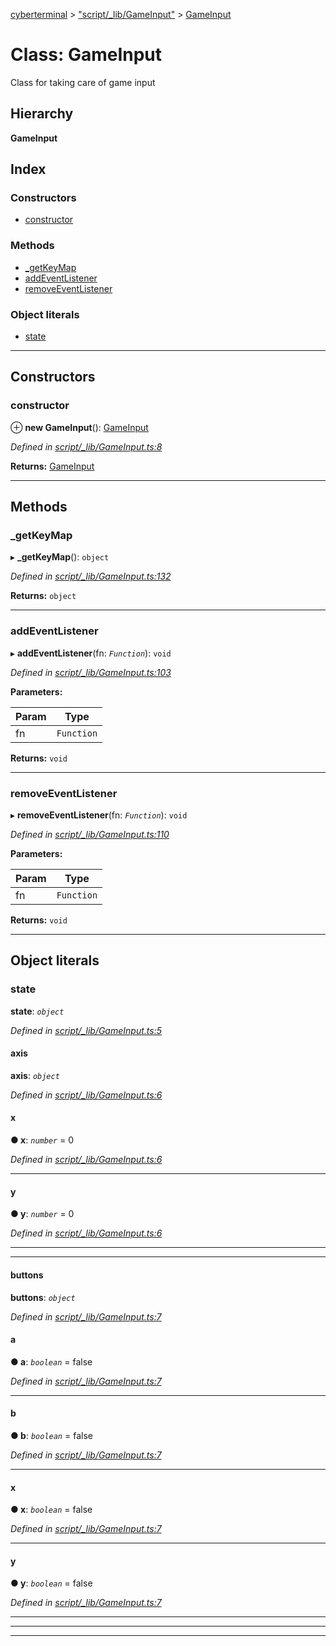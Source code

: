 [cyberterminal](../README.md) > ["script/_lib/GameInput"](../modules/_script__lib_gameinput_.md) > [GameInput](../classes/_script__lib_gameinput_.gameinput.md)

# Class: GameInput

Class for taking care of game input

## Hierarchy

**GameInput**

## Index

### Constructors

* [constructor](_script__lib_gameinput_.gameinput.md#constructor)

### Methods

* [_getKeyMap](_script__lib_gameinput_.gameinput.md#_getkeymap)
* [addEventListener](_script__lib_gameinput_.gameinput.md#addeventlistener)
* [removeEventListener](_script__lib_gameinput_.gameinput.md#removeeventlistener)

### Object literals

* [state](_script__lib_gameinput_.gameinput.md#state)

---

## Constructors

<a id="constructor"></a>

###  constructor

⊕ **new GameInput**(): [GameInput](_script__lib_gameinput_.gameinput.md)

*Defined in [script/_lib/GameInput.ts:8](https://github.com/FantasyInternet/cyberterminal/blob/HEAD/src/script/_lib/GameInput.ts#L8)*

**Returns:** [GameInput](_script__lib_gameinput_.gameinput.md)

___

## Methods

<a id="_getkeymap"></a>

###  _getKeyMap

▸ **_getKeyMap**(): `object`

*Defined in [script/_lib/GameInput.ts:132](https://github.com/FantasyInternet/cyberterminal/blob/HEAD/src/script/_lib/GameInput.ts#L132)*

**Returns:** `object`

___
<a id="addeventlistener"></a>

###  addEventListener

▸ **addEventListener**(fn: *`Function`*): `void`

*Defined in [script/_lib/GameInput.ts:103](https://github.com/FantasyInternet/cyberterminal/blob/HEAD/src/script/_lib/GameInput.ts#L103)*

**Parameters:**

| Param | Type |
| ------ | ------ |
| fn | `Function` | 

**Returns:** `void`

___
<a id="removeeventlistener"></a>

###  removeEventListener

▸ **removeEventListener**(fn: *`Function`*): `void`

*Defined in [script/_lib/GameInput.ts:110](https://github.com/FantasyInternet/cyberterminal/blob/HEAD/src/script/_lib/GameInput.ts#L110)*

**Parameters:**

| Param | Type |
| ------ | ------ |
| fn | `Function` | 

**Returns:** `void`

___

## Object literals

<a id="state"></a>

###  state

**state**: *`object`*

*Defined in [script/_lib/GameInput.ts:5](https://github.com/FantasyInternet/cyberterminal/blob/HEAD/src/script/_lib/GameInput.ts#L5)*

<a id="state.axis"></a>

####  axis

**axis**: *`object`*

*Defined in [script/_lib/GameInput.ts:6](https://github.com/FantasyInternet/cyberterminal/blob/HEAD/src/script/_lib/GameInput.ts#L6)*

<a id="state.axis.x"></a>

####  x

**● x**: *`number`* = 0

*Defined in [script/_lib/GameInput.ts:6](https://github.com/FantasyInternet/cyberterminal/blob/HEAD/src/script/_lib/GameInput.ts#L6)*

___
<a id="state.axis.y"></a>

####  y

**● y**: *`number`* = 0

*Defined in [script/_lib/GameInput.ts:6](https://github.com/FantasyInternet/cyberterminal/blob/HEAD/src/script/_lib/GameInput.ts#L6)*

___

___
<a id="state.buttons"></a>

####  buttons

**buttons**: *`object`*

*Defined in [script/_lib/GameInput.ts:7](https://github.com/FantasyInternet/cyberterminal/blob/HEAD/src/script/_lib/GameInput.ts#L7)*

<a id="state.buttons.a"></a>

####  a

**● a**: *`boolean`* = false

*Defined in [script/_lib/GameInput.ts:7](https://github.com/FantasyInternet/cyberterminal/blob/HEAD/src/script/_lib/GameInput.ts#L7)*

___
<a id="state.buttons.b"></a>

####  b

**● b**: *`boolean`* = false

*Defined in [script/_lib/GameInput.ts:7](https://github.com/FantasyInternet/cyberterminal/blob/HEAD/src/script/_lib/GameInput.ts#L7)*

___
<a id="state.buttons.x-1"></a>

####  x

**● x**: *`boolean`* = false

*Defined in [script/_lib/GameInput.ts:7](https://github.com/FantasyInternet/cyberterminal/blob/HEAD/src/script/_lib/GameInput.ts#L7)*

___
<a id="state.buttons.y-1"></a>

####  y

**● y**: *`boolean`* = false

*Defined in [script/_lib/GameInput.ts:7](https://github.com/FantasyInternet/cyberterminal/blob/HEAD/src/script/_lib/GameInput.ts#L7)*

___

___

___

